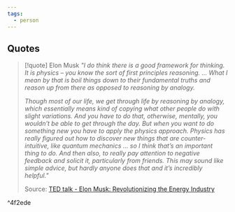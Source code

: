 ```yaml
---
tags:
  - person
---
```

## Quotes

> [!quote] Elon Musk
> _"I do think there is a good framework for thinking. It is physics – you know the sort of first principles reasoning. … What I mean by that is boil things down to their fundamental truths and reason up from there as opposed to reasoning by analogy._
>
> _Though most of our life, we get through life by reasoning by analogy, which essentially means kind of copying what other people do with slight variations. And you have to do that, otherwise, mentally, you wouldn’t be able to get through the day. But when you want to do something new you have to apply the physics approach. Physics has really figured out how to discover new things that are counter-intuitive, like quantum mechanics … so I think that’s an important thing to do. And then also, to really pay attention to negative feedback and solicit it, particularly from friends. This may sound like simple advice, but hardly anyone does that and it’s incredibly helpful."_
>
> Source: [TED talk - Elon Musk: Revolutionizing the Energy Industry](https://youtu.be/JTZNZOf17N4?feature=shared&t=1177)

^4f2ede

